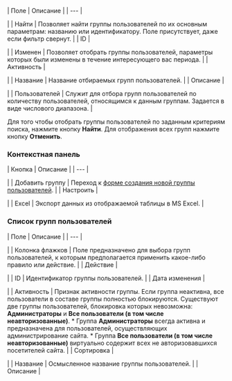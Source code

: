 | Поле | Описание |
| --- |

|
| Найти | Позволяет найти группы пользователей по их основным параметрам: названию или идентификатору. Поле присутствует, даже если фильтр свернут. |
| ID |

|
| Изменен | Позволяет отобрать группы пользователей, параметры которых были изменены в течение интересующего вас периода. |
| Активность |

|
| Название | Название отбираемых групп пользователей. |
| Описание |

|
| Пользователей | Служит для отбора групп пользователей по количеству пользователей, относящимся к данным группам. Задается в виде числового диапазона. |

Для того чтобы отобрать группы пользователей по заданным критериям поиска, нажмите кнопку **Найти**. Для отображения всех групп нажмите кнопку **Отменить**.

### Контекстная панель

| Кнопка | Описание |
| --- |

|
| Добавить группу | Переход к [форме создания новой группы пользователей](/user_help/settings/users/group_edit.php). |
| Настроить |

|
| Excel | Экспорт данных из отображаемой таблицы в MS Excel. |

### Список групп пользователей

| Поле | Описание |
| --- |

|
| Колонка флажков | Поле предназначено для выбора групп пользователей, к которым предполагается применить какое-либо правило или действие. |
| Действие |

|
| ID | Идентификатор группы пользователей. |
| Дата изменения |

|
| Активность | Признак активности группы. Если группа неактивна, все пользователи в составе группы полностью блокируются. Существуют две группы пользователей, блокировка которых невозможна: **Администраторы** и **Все пользователи (в том числе неавторизованные)**.  * Группа **Администраторы** всегда активна и предназначена для пользователей, осуществляющих администрирование сайта. * Группа **Все пользователи (в том числе неавторизованные)** виртуально содержит всех не авторизовавшихся посетителей сайта. |
| Сортировка |

|
| Название | Осмысленное название группы пользователей. |
| Описание |